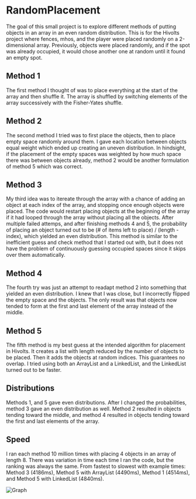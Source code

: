 # RandomPlacement
The goal of this small project is to explore different methods of putting objects in an array in an even random distribution. This is for the Hivolts project where fences, mhos, and the player were placed randomly on a 2-dimensional array. Previously, objects were placed randomly, and if the spot was already occupied, it would chose another one at random until it found an empty spot.

## Method 1
The first method I thought of was to place everything at the start of the array and then shuffle it. The array is shuffled by switching elements of the array successively with the Fisher-Yates shuffle.

## Method 2
The second method I tried was to first place the objects, then to place empty space randomly around them. I gave each location between objects equal weight which ended up creating an uneven distribution. In hindsight, if the placement of the empty spaces was weighted by how much space there was between objects already, method 2 would be another formulation of method 5 which was correct.

## Method 3
My third idea was to itereate through the array with a chance of adding an object at each index of the array, and stopping once enough objects were placed. The code would restart placing objects at the beginning of the array if it had looped through the array without placing all the objects. After multiple failed attemps, and after finishing methods 4 and 5, the probability of placing an object turned out to be (# of items left to place) / (length - index), which yielded an even distribution. This method is similar to the inefficient guess and check method that I started out with, but it does not have the problem of continuously guessing occupied spaces since it skips over them automatically.

## Method 4
The fourth try was just an attempt to readapt method 2 into something that yielded an even distribution. I knew that I was close, but I incorrectly flipped the empty space and the objects. The only result was that objects now tended to form at the first and last element of the array instead of the middle.

## Method 5
The fifth method is my best guess at the intended algorithm for placement in Hivolts. It creates a list with length reduced by the number of objects to be placed. Then it adds the objects at random indices. This guarantees no overlap. I tried using both an ArrayList and a LinkedList, and the LinkedList turned out to be faster.

## Distributions
Methods 1, and 5 gave even distributions. After I changed the probabilities, method 3 gave an even distribution as well. Method 2 resulted in objects tending toward the middle, and method 4 resulted in objects tending toward the first and last elements of the array.

## Speed
I ran each method 10 million times with placing 4 objects in an array of length 8. There was variation in time each time I ran the code, but the ranking was always the same. From fastest to slowest with example times:
Method 3 (4186ms), Method 5 with ArrayList (4490ms), Method 1 (4514ms), and Method 5 with LinkedList (4840ms).

![Graph](http://i60.tinypic.com/15guwdt.png)
